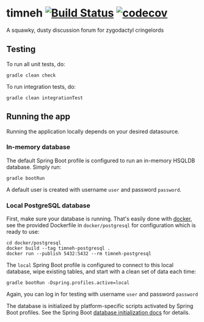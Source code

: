 # timneh [![Build Status](https://travis-ci.org/lhanson/timneh.svg?branch=master)](https://travis-ci.org/lhanson/timneh) [![codecov](https://codecov.io/gh/lhanson/timneh/branch/master/graph/badge.svg)](https://codecov.io/gh/lhanson/timneh)

A squawky, dusty discussion forum for zygodactyl cringelords

## Testing

To run all unit tests, do:

    gradle clean check

To run integration tests, do:

    gradle clean integrationTest

## Running the app

Running the application locally depends on your desired datasource.

### In-memory database

The default Spring Boot profile is configured to run an in-memory HSQLDB database. Simply run:

    gradle bootRun

A default user is created with username `user` and password `password`.

### Local PostgreSQL database

First, make sure your database is running. That's easily done with [docker](https://www.docker.com/),
see the provided Dockerfile in `docker/postgresql` for configuration which is ready to use:

    cd docker/postgresql
    docker build --tag timneh-postgresql .
    docker run --publish 5432:5432 --rm timneh-postgresql

The `local` Spring Boot profile is configured to connect to this local database, wipe existing tables, and start with a clean set of data each time:

    gradle bootRun -Dspring.profiles.active=local

Again, you can log in for testing with username `user` and password `password`

The database is initialized by platform-specific scripts activated by Spring Boot profiles.
See the Spring Boot [database initialization docs](http://docs.spring.io/spring-boot/docs/current/reference/html/howto-database-initialization.html#howto-initialize-a-database-using-spring-jdbc) for details.
